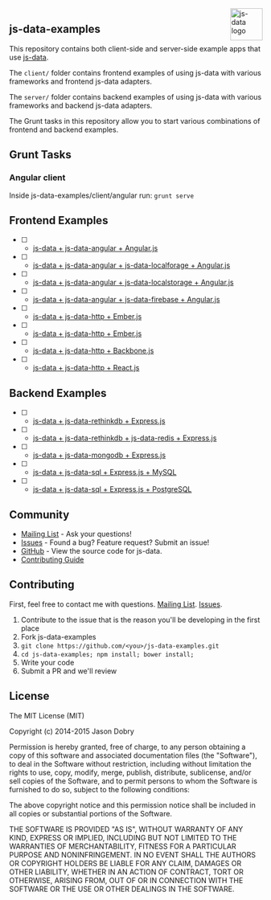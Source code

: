 <img src="https://raw.githubusercontent.com/js-data/js-data/master/js-data.png" alt="js-data logo" title="js-data" align="right" width="64" height="64" />

## js-data-examples

This repository contains both client-side and server-side example apps that use [js-data](http://www.js-data.io/).

The `client/` folder contains frontend examples of using js-data with various frameworks and frontend js-data adapters.

The `server/` folder contains backend examples of using js-data with various frameworks and backend js-data adapters.

The Grunt tasks in this repository allow you to start various combinations of frontend and backend examples.

## Grunt Tasks

### Angular client

Inside js-data-examples/client/angular run: `grunt serve`

## Frontend Examples

- [ ] - [js-data + js-data-angular + Angular.js](https://github.com/js-data/js-data-examples/tree/master/client/angular)
- [ ] - [js-data + js-data-angular + js-data-localforage + Angular.js]()
- [ ] - [js-data + js-data-angular + js-data-localstorage + Angular.js]()
- [ ] - [js-data + js-data-angular + js-data-firebase + Angular.js]()
- [ ] - [js-data + js-data-http + Ember.js]()
- [ ] - [js-data + js-data-http + Ember.js]()
- [ ] - [js-data + js-data-http + Backbone.js]()
- [ ] - [js-data + js-data-http + React.js]()

## Backend Examples

- [ ] - [js-data + js-data-rethinkdb + Express.js](https://github.com/js-data/js-data-examples/tree/master/server/rethinkdb)
- [ ] - [js-data + js-data-rethinkdb + js-data-redis + Express.js]()
- [ ] - [js-data + js-data-mongodb + Express.js]()
- [ ] - [js-data + js-data-sql + Express.js + MySQL]()
- [ ] - [js-data + js-data-sql + Express.js + PostgreSQL]()

## Community
- [Mailing List](https://groups.io/org/groupsio/jsdata) - Ask your questions!
- [Issues](https://github.com/js-data/js-data-examples/issues) - Found a bug? Feature request? Submit an issue!
- [GitHub](https://github.com/js-data/js-data-examples) - View the source code for js-data.
- [Contributing Guide](https://github.com/js-data/js-data-examples/blob/master/CONTRIBUTING.md)

## Contributing

First, feel free to contact me with questions. [Mailing List](https://groups.io/org/groupsio/jsdata). [Issues](https://github.com/js-data/js-data-examples/issues).

1. Contribute to the issue that is the reason you'll be developing in the first place
1. Fork js-data-examples
1. `git clone https://github.com/<you>/js-data-examples.git`
1. `cd js-data-examples; npm install; bower install;`
1. Write your code
1. Submit a PR and we'll review

## License

The MIT License (MIT)

Copyright (c) 2014-2015 Jason Dobry

Permission is hereby granted, free of charge, to any person obtaining a copy
of this software and associated documentation files (the "Software"), to deal
in the Software without restriction, including without limitation the rights
to use, copy, modify, merge, publish, distribute, sublicense, and/or sell
copies of the Software, and to permit persons to whom the Software is
furnished to do so, subject to the following conditions:

The above copyright notice and this permission notice shall be included in all
copies or substantial portions of the Software.

THE SOFTWARE IS PROVIDED "AS IS", WITHOUT WARRANTY OF ANY KIND, EXPRESS OR
IMPLIED, INCLUDING BUT NOT LIMITED TO THE WARRANTIES OF MERCHANTABILITY,
FITNESS FOR A PARTICULAR PURPOSE AND NONINFRINGEMENT. IN NO EVENT SHALL THE
AUTHORS OR COPYRIGHT HOLDERS BE LIABLE FOR ANY CLAIM, DAMAGES OR OTHER
LIABILITY, WHETHER IN AN ACTION OF CONTRACT, TORT OR OTHERWISE, ARISING FROM,
OUT OF OR IN CONNECTION WITH THE SOFTWARE OR THE USE OR OTHER DEALINGS IN THE
SOFTWARE.
